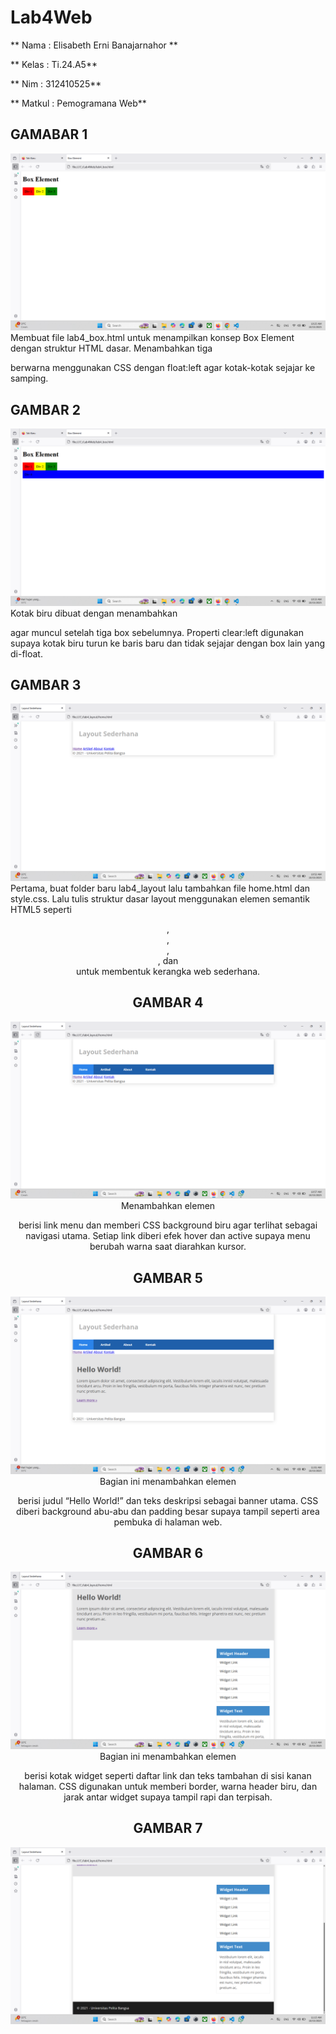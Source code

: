 # Lab4Web #

** Nama            : Elisabeth Erni Banajarnahor **

** Kelas           : Ti.24.A5**

** Nim             : 312410525**

** Matkul          : Pemogramana Web**


## GAMABAR 1 ##
![foto](https://github.com/Elisabethbanjarnahor/Lab4Web/blob/5651a0a2e4201f823ad17a852cc7cb6889852d28/Screenshot%202025-10-15%20102550.png)
Membuat file lab4_box.html untuk menampilkan konsep Box Element dengan struktur HTML dasar.
Menambahkan tiga <div> berwarna menggunakan CSS dengan float:left agar kotak-kotak sejajar ke samping.

## GAMBAR 2 ##
![foto](https://github.com/Elisabethbanjarnahor/Lab4Web/blob/d2cffdb4cc7a285322d2f38981d12632a127d8d6/Screenshot%202025-10-15%20103347.png)
Kotak biru dibuat dengan menambahkan <div class="div4"> agar muncul setelah tiga box sebelumnya.
Properti clear:left digunakan supaya kotak biru turun ke baris baru dan tidak sejajar dengan box lain yang di-float.

## GAMBAR 3 ##
![foto](https://github.com/Elisabethbanjarnahor/Lab4Web/blob/db1f8b3ca0db2a4e00ca0ecdd42bf9bd8a511aa8/Screenshot%202025-10-15%20105239.png)
Pertama, buat folder baru lab4_layout lalu tambahkan file home.html dan style.css.
Lalu tulis struktur dasar layout menggunakan elemen semantik HTML5 seperti <header>, <nav>, <section>, <aside>, dan <footer> untuk membentuk kerangka web sederhana.

## GAMBAR 4 ##
![poto](https://github.com/Elisabethbanjarnahor/Lab4Web/blob/70cb7455f4eef41402e351496352a24dad02c9be/Screenshot%202025-10-15%20105746.png)
Menambahkan elemen <nav> berisi link menu dan memberi CSS background biru agar terlihat sebagai navigasi utama.
Setiap link diberi efek hover dan active supaya menu berubah warna saat diarahkan kursor.

## GAMBAR 5 ##
![foto](https://github.com/Elisabethbanjarnahor/Lab4Web/blob/6a1108098a9c0903c6d6689d5d72ec593aee6fdf/Screenshot%202025-10-15%20110153.png)
Bagian ini menambahkan elemen <section id="hero"> berisi judul “Hello World!” dan teks deskripsi sebagai banner utama.
CSS diberi background abu-abu dan padding besar supaya tampil seperti area pembuka di halaman web.

## GAMBAR 6 ##
![foto](https://github.com/Elisabethbanjarnahor/Lab4Web/blob/1641732253b3c3060132c66d2639e7f535d3e702/Screenshot%202025-10-15%20111327.png)
Bagian ini menambahkan elemen <aside> berisi kotak widget seperti daftar link dan teks tambahan di sisi kanan halaman.
CSS digunakan untuk memberi border, warna header biru, dan jarak antar widget supaya tampil rapi dan terpisah.

## GAMBAR 7 ##
![foto](https://github.com/Elisabethbanjarnahor/Lab4Web/blob/97973b4fd3c54fbdf4df9177b434b3b3a6317428/Screenshot%202025-10-15%20111549.png)






